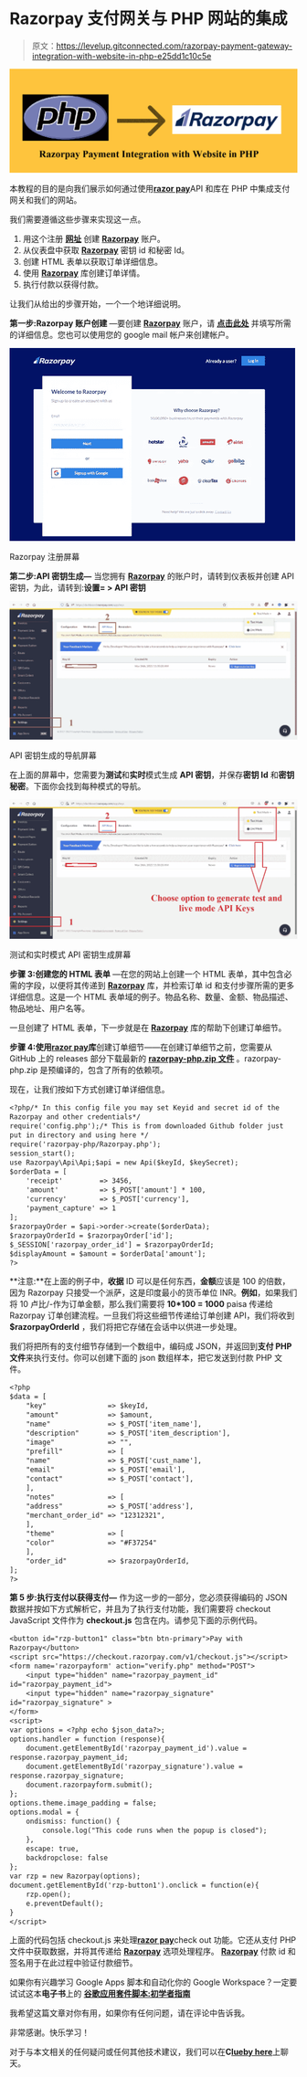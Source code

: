 # Razorpay 支付网关与 PHP 网站的集成

> 原文：<https://levelup.gitconnected.com/razorpay-payment-gateway-integration-with-website-in-php-e25dd1c10c5e>

![](img/d90afa28d1bcc57576319a734a75264f.png)

本教程的目的是向我们展示如何通过使用[**razor pay**](https://rzp.io/i/2wiHeXb3dt)API 和库在 PHP 中集成支付网关和我们的网站。

我们需要遵循这些步骤来实现这一点。

1.  用这个注册 [**网址**](https://rzp.io/i/2wiHeXb3dt) 创建 [**Razorpay**](https://rzp.io/i/2wiHeXb3dt) 账户。
2.  从仪表盘中获取 [**Razorpay**](https://rzp.io/i/2wiHeXb3dt) 密钥 id 和秘密 Id。
3.  创建 HTML 表单以获取订单详细信息。
4.  使用 [**Razorpay**](https://rzp.io/i/2wiHeXb3dt) 库创建订单详情。
5.  执行付款以获得付款。

让我们从给出的步骤开始，一个一个地详细说明。

**第一步:Razorpay 账户创建** —要创建 [**Razorpay**](https://rzp.io/i/2wiHeXb3dt) 账户，请 [**点击此处**](https://rzp.io/i/2wiHeXb3dt) 并填写所需的详细信息。您也可以使用您的 google mail 帐户来创建帐户。

![](img/378cb6518b440d28e04fa7fb9fc48601.png)

Razorpay 注册屏幕

**第二步:API 密钥生成—** 当您拥有 [**Razorpay**](https://rzp.io/i/2wiHeXb3dt) 的账户时，请转到仪表板并创建 API 密钥，为此，请转到:**设置= > API 密钥**

![](img/3a1140b45a7ec818c6faadf529a325da.png)

API 密钥生成的导航屏幕

在上面的屏幕中，您需要为**测试**和**实时**模式生成 **API 密钥**，并保存**密钥 Id** 和**密钥秘密**。下面你会找到每种模式的导航。

![](img/88790fc031a64f575ed1a913725f59e3.png)

测试和实时模式 API 密钥生成屏幕

**步骤 3:创建您的 HTML 表单** —在您的网站上创建一个 HTML 表单，其中包含必需的字段，以便将其传递到 [**Razorpay**](https://rzp.io/i/2wiHeXb3dt) 库，并检索订单 id 和支付步骤所需的更多详细信息。这是一个 HTML 表单域的例子。物品名称、数量、金额、物品描述、物品地址、用户名等。

一旦创建了 HTML 表单，下一步就是在 [**Razorpay**](https://rzp.io/i/2wiHeXb3dt) 库的帮助下创建订单细节。

**步骤 4:使用**[**razor pay**](https://rzp.io/i/2wiHeXb3dt)**库**创建订单细节——在创建订单细节之前，您需要从 GitHub 上的 releases 部分下载最新的 [**razorpay-php.zip 文件**](https://github.com/razorpay/razorpay-php/releases/) 。razorpay-php.zip 是预编译的，包含了所有的依赖项。

现在，让我们按如下方式创建订单详细信息。

```
<?php/* In this config file you may set Keyid and secret id of the Razorpay and other credentials*/
require('config.php');/* This is from downloaded Github folder just put in directory and using here */
require('razorpay-php/Razorpay.php');
session_start();
use Razorpay\Api\Api;$api = new Api($keyId, $keySecret);
$orderData = [
    'receipt'         => 3456,
    'amount'          => $_POST['amount'] * 100,
    'currency'        => $_POST['currency'],
    'payment_capture' => 1
];
$razorpayOrder = $api->order->create($orderData);
$razorpayOrderId = $razorpayOrder['id'];
$_SESSION['razorpay_order_id'] = $razorpayOrderId;
$displayAmount = $amount = $orderData['amount'];
?>
```

**注意:**在上面的例子中，**收据** ID 可以是任何东西，**金额**应该是 100 的倍数，因为 Razorpay 只接受一个派萨，这是印度最小的货币单位 INR。**例如**，如果我们将 10 卢比/-作为订单金额，那么我们需要将 **10*100 = 1000** paisa 传递给 Razorpay 订单创建流程。一旦我们将这些细节传递给订单创建 API，我们将收到 **$razorpayOrderId** ，我们将把它存储在会话中以供进一步处理。

我们将把所有的支付细节存储到一个数组中，编码成 JSON，并返回到**支付 PHP 文件**来执行支付。你可以创建下面的 json 数组样本，把它发送到付款 PHP 文件。

```
<?php
$data = [
    "key"               => $keyId,
    "amount"            => $amount,
    "name"              => $_POST['item_name'],
    "description"       => $_POST['item_description'],
    "image"             => "",
    "prefill"           => [
    "name"              => $_POST['cust_name'],
    "email"             => $_POST['email'],
    "contact"           => $_POST['contact'],
    ],
    "notes"             => [
    "address"           => $_POST['address'],
    "merchant_order_id" => "12312321",
    ],
    "theme"             => [
    "color"             => "#F37254"
    ],
    "order_id"          => $razorpayOrderId,
];
?>
```

**第 5 步:执行支付以获得支付—** 作为这一步的一部分，您必须获得编码的 JSON 数据并按如下方式解析它，并且为了执行支付功能，我们需要将 checkout JavaScript 文件作为 **checkout.js** 包含在内。请参见下面的示例代码。

```
<button id="rzp-button1" class="btn btn-primary">Pay with Razorpay</button>
<script src="https://checkout.razorpay.com/v1/checkout.js"></script>
<form name='razorpayform' action="verify.php" method="POST">
    <input type="hidden" name="razorpay_payment_id" id="razorpay_payment_id">
    <input type="hidden" name="razorpay_signature"  id="razorpay_signature" >
</form>
<script>
var options = <?php echo $json_data?>;
options.handler = function (response){
    document.getElementById('razorpay_payment_id').value = response.razorpay_payment_id;
    document.getElementById('razorpay_signature').value = response.razorpay_signature;
    document.razorpayform.submit();
};
options.theme.image_padding = false;
options.modal = {
    ondismiss: function() {
        console.log("This code runs when the popup is closed");
    },
    escape: true,
    backdropclose: false
};
var rzp = new Razorpay(options);
document.getElementById('rzp-button1').onclick = function(e){
    rzp.open();
    e.preventDefault();
}
</script>
```

上面的代码包括 checkout.js 来处理[**razor pay**](https://rzp.io/i/2wiHeXb3dt)check out 功能。它还从支付 PHP 文件中获取数据，并将其传递给 [**Razorpay**](https://rzp.io/i/2wiHeXb3dt) 选项处理程序。 [**Razorpay**](https://rzp.io/i/2wiHeXb3dt) 付款 id 和签名用于在此过程中验证付款细节。

如果你有兴趣学习 Google Apps 脚本和自动化你的 Google Workspace？一定要试试这本**电子书**上的 [**谷歌应用套件脚本:初学者指南**](https://www.amazon.com/dp/B0BTJC9X5R)

我希望这篇文章对你有用，如果你有任何问题，请在评论中告诉我。

非常感谢。快乐学习！

对于与本文相关的任何疑问或任何其他技术建议，我们可以在**C**[**lueby here**](https://clueby.com/dilipk)上聊天。